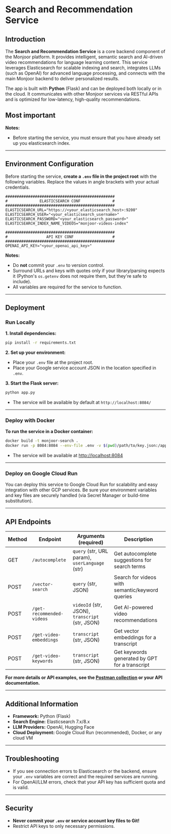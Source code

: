 # Search and Recommendation Service

## Introduction

The **Search and Recommendation Service** is a core backend component of the Monjoor platform. It provides intelligent, semantic search and AI-driven video recommendations for language learning content. This service leverages Elasticsearch for scalable indexing and search, integrates LLMs (such as OpenAI) for advanced language processing, and connects with the main Monjoor backend to deliver personalized results.

The app is built with **Python** (Flask) and can be deployed both locally or in the cloud. It communicates with other Monjoor services via RESTful APIs and is optimized for low-latency, high-quality recommendations.

## Most important

**Notes:**

* Before starting the service, you must ensure that you have already set up you elasticsearch index.

---

## Environment Configuration

Before starting the service, **create a `.env` file in the project root** with the following variables.
Replace the values in angle brackets with your actual credentials.

```env
################################################
#              ELASTICSEARCH CONF              #
################################################
ELASTICSEARCH_URL="https://<your_elasticsearch_host>:9200"
ELASTICSEARCH_USER="<your_elasticsearch_username>"
ELASTICSEARCH_PASSWORD="<your_elasticsearch_password>"
ELASTICSEARCH_INDEX_NAME_VIDEOS="monjoor-videos-index"

################################################
#                 API KEY CONF                 #
################################################
OPENAI_API_KEY="<your_openai_api_key>"
```

**Notes:**

* Do **not** commit your `.env` to version control.
* Surround URLs and keys with quotes only if your library/parsing expects it (Python's `os.getenv` does not require them, but they're safe to include).
* All variables are required for the service to function.

---

## Deployment

### Run Locally

**1. Install dependencies:**

```bash
pip install -r requirements.txt
```

**2. Set up your environment:**

* Place your `.env` file at the project root.
* Place your Google service account JSON in the location specified in `.env`.

**3. Start the Flask server:**

```bash
python app.py
```

* The service will be available by default at `http://localhost:8084/` 

---

### Deploy with Docker

**To run the service in a Docker container:**

```bash
docker build -t monjoor-search .
docker run -p 8084:8084 --env-file .env -v $(pwd)/path/to/key.json:/app/<your-vertex-ai-key>.json monjoor-search
```

* The service will be available at [http://localhost:8084](http://localhost:8084)

---

### Deploy on Google Cloud Run

You can deploy this service to Google Cloud Run for scalability and easy integration with other GCP services.
Be sure your environment variables and key files are securely handled (via Secret Manager or build-time substitution).

---

## API Endpoints

| Method | Endpoint                  | Arguments (**required**)                        | Description                                     |
| ------ | ------------------------- | ----------------------------------------------- | ----------------------------------------------- |
| GET    | `/autocomplete`           | `query` (str, URL param), `userLanguage` (str)  | Get autocomplete suggestions for search terms   |
| POST   | `/vector-search`          | `query` (str, JSON)                             | Search for videos with semantic/keyword queries |
| POST   | `/get-recommended-videos` | `videoId` (str, JSON), `transcript` (str, JSON) | Get AI-powered video recommendations            |
| POST   | `/get-video-embeddings`   | `transcript` (str, JSON)                        | Get vector embeddings for a transcript          |
| POST   | `/get-video-keywords`     | `transcript` (str, JSON)                        | Get keywords generated by GPT for a transcript  |


**For more details or API examples, see the [Postman collection](../../5-Postman/) or your API documentation.**

---

## Additional Information

* **Framework:** Python (Flask)
* **Search Engine:** Elasticsearch 7.x/8.x
* **LLM Providers:** OpenAI, Hugging Face
* **Cloud Deployment:** Google Cloud Run (recommended), Docker, or any cloud VM

---

## Troubleshooting

* If you see connection errors to Elasticsearch or the backend, ensure your `.env` variables are correct and the required services are running.
* For OpenAI/LLM errors, check that your API key has sufficient quota and is valid.

---

## Security

* **Never commit your `.env` or service account key files to Git!**
* Restrict API keys to only necessary permissions.

